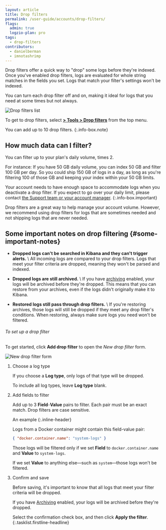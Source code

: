 ```yaml
---
layout: article
title: Drop filters
permalink: /user-guide/accounts/drop-filters/
flags:
  admin: true
  logzio-plan: pro
tags:
  - drop-filters
contributors:
  - danielberman
  - imnotashrimp
---
```


Drop filters offer a quick way to "drop" some logs before they're indexed.
Once you've enabled drop filters, logs are evaluated for whole string matches in the fields you set.
Logs that match your filter's settings won't be indexed.

You can turn each drop filter off and on,
making it ideal for logs that you need at some times but not always.

![Drop filters list]({{site.baseurl}}/images/drop-filters/drop-filters-list.png)

To get to drop filters,
select [**<i class="li li-gear"></i> > Tools > Drop filters**](https://app.logz.io/#/dashboard/tools/drop-filters)
from the top menu.

You can add up to 10 drop filters.
{:.info-box.note}

## How much data can I filter?

You can filter up to your plan's daily volume, times 2.

For instance:
If you have 50 GB daily volume,
you can index 50 GB and filter 100 GB per day.
So you could ship 150 GB of logs in a day,
as long as you're filtering 100 of those GB
and keeping your index within your 50 GB limits.

Your account needs to have enough space
to accommodate logs
when you deactivate a drop filter.
If you expect to go over your daily limit,
please contact <a class="intercom-launch" href="mailto:help@logz.io">the Support team or your account manager</a>.
{:.info-box.important}

Drop filters are a great way to help manage your account volume.
However, we recommend using drop filters for logs that are sometimes needed
and not shipping logs that are never needed.

## Some important notes on drop filtering {#some-important-notes}

* **Dropped logs can't be searched in Kibana and they can't trigger alerts.** \\
  All incoming logs are compared to your drop filters.
  Logs that meet your filter criteria are dropped,
  meaning they won't be parsed and indexed.

* **Dropped logs are still archived.** \\
  If you have [archiving]({{site.baseurl}}/user-guide/archive-and-restore/configure-archiving.html) enabled,
  your logs will be archived before they're dropped.
  This means that you can restore from your archives,
  even if the logs didn't originally make it to Kibana.

* **Restored logs still pass through drop filters.** \\
  If you're restoring archives,
  those logs will still be dropped
  if they meet any drop filter's conditions.
  When restoring,
  always make sure logs you need won't be filtered.

###### To set up a drop filter

To get started,
click **<i class="li li-plus"></i> Add drop filter**
to open the _New drop filter_ form.

![New drop filter form]({{site.baseurl}}/images/drop-filters/new-drop-filter.png)

1.  Choose a log type

    If you choose a **Log type**,
    only logs of that type will be dropped.

    To include all log types, leave **Log type** blank.

2.  Add fields to filter

    Add up to 3 **Field**-**Value** pairs to filter.
    Each pair must be an exact match.
    Drop filters are case sensitive.

    An example
    {:.inline-header}

    Logs from a Docker container might contain this field-value pair:

    ```json
    { "docker.container.name": "system-logs" }
    ```

    Those logs will be filtered
    only if we set **Field** to `docker.container.name`
    and **Value** to `system-logs`.

    If we set **Value** to anything else—such as `system`—those logs
    won't be filtered.

3.  Confirm and save

    Before saving, it's important to know that all logs that meet
    your filter criteria will be dropped.

    If you have [Archiving]({{site.baseurl}}/user-guide/archive-and-restore/configure-archiving.html) enabled,
    your logs will be archived before they're dropped.

    Select the confirmation check box,
    and then click **Apply the filter**.
{:.tasklist.firstline-headline}
